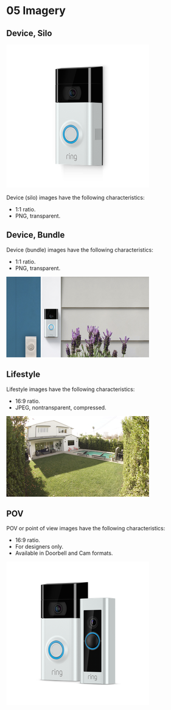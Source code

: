 # 05 Imagery

## Device, Silo

![](../.gitbook/assets/imagery-silo.png)

Device \(silo\) images have the following characteristics:

* 1:1 ratio.
* PNG, transparent.

## Device, Bundle

Device \(bundle\) images have the following characteristics:

* 1:1 ratio.
* PNG, transparent.

![](../.gitbook/assets/imagery-lifestyle.png)

## Lifestyle

Lifestyle images have the following characteristics:

* 16:9 ratio.
* JPEG, nontransparent, compressed.

![](../.gitbook/assets/imagery-pov.png)

## POV

POV or point of view images have the following characteristics:

* 16:9 ratio.
* For designers only.
* Available in Doorbell and Cam formats.

![](../.gitbook/assets/imagery-bundle.png)

